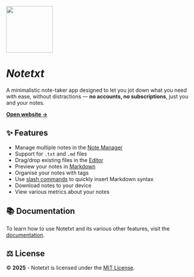 <img src="public/landing/logo.png" width="125"> 

# *Notetxt*

A minimalistic note-taker app designed to let you jot down what you need with ease, without distractions — **no accounts, no subscriptions**, just you and your notes.

[**Open website →**](https://notetxt.xyz)

## ✨ Features

- Manage multiple notes in the [Note Manager](https://notetxt.xyz/editor?manager=open)
- Support for `.txt` and `.md` files
- Drag/drop existing files in the [Editor](https://notetxt.xyz/editor)
- Preview your notes in [Markdown](https://docs.notetxt.xyz/main/markdown)
- Organise your notes with tags
- Use [slash commands](https://docs.notetxt.xyz/main/slash-commands) to quickly insert Markdown syntax
- Download notes to your device
- View various metrics about your notes

## 📚 Documentation

To learn how to use Notetxt and its various other features, visit the [documentation](https://docs.notetxt.xyz).

## ⚖️ License

© **2025** - Notetxt is licensed under the [MIT License](LICENSE).